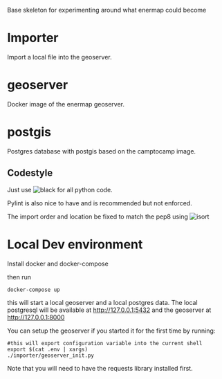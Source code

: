 Base skeleton for experimenting around what enermap could become
# Importer 

Import a local file into the geoserver.

# geoserver

Docker image of the enermap geoserver.

# postgis

Postgres database with postgis based on the camptocamp image.

## Codestyle

Just use ![black](https://github.com/psf/black) for all python code.

Pylint is also nice to have and is recommended but not enforced.

The import order and location be fixed to match the pep8 using ![isort](https://github.com/PyCQA/isort)

# Local Dev environment

Install docker and docker-compose

then run

	docker-compose up

this will start a local geoserver and a local postgres data. 
The local postgresql will be available at http://127.0.0.1:5432 and the geoserver at http://127.0.0.1:8000

You can setup the geoserver if you started it for the first time by running:

	#this will export configuration variable into the current shell
	export $(cat .env | xargs) 
	./importer/geoserver_init.py

Note that you will need to have the requests library installed first.
